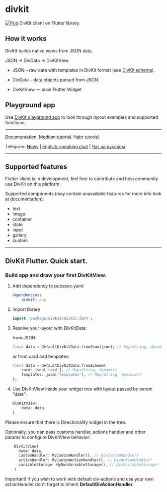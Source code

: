 # divkit
[![Pub](https://img.shields.io/pub/v/divkit.svg)](https://pub.dartlang.org/packages/divkit)
DivKit client on Flutter library.

## How it works

DivKit builds native views from JSON data.

JSON → DivData → DivKitView

- JSON – raw data with templates in DivKit format (see [DivKit schema](../../../public/schema)).

- DivData – data objects parsed from JSON.

- DivKitView — plain Flutter Widget

## Playground app

Use [DivKit playground app](example/lib/main.dart) to look through layout examples and supported functions.

---

[Documentation](https://divkit.tech/doc). [Medium tutorial](https://medium.com/p/cad519252f0f). [Habr tutorial](https://habr.com/ru/company/yandex/blog/683886/).

Telegram: [News](https://t.me/divkit_news) | [English-speaking chat](https://t.me/divkit_community_en) | [Чат на русском](https://t.me/divkit_community_ru).

---
## Supported features
Flutter client is in development, feel free to contribute and help community use DivKit on this platform.

Supported components (may contain unavailable features for more info look at documentation):
+ text
+ image
+ container
+ state
+ input
+ gallery
+ custom

---
## DivKit Flutter. Quick start.
### Build app and draw your first DivKitView.

1. Add dependency to pubspec.yaml:
    ```yaml
    dependencies:
        divkit: any
    ```
2. Import library
    ```dart
    import 'package:divkit/divkit.dart';
    ```
3. Resolve your layout with DivKitData:

    from JSON:
    ```dart
    final data = DefaultDivKitData.fromJson(json); // Map<String, dynamic>
    ```
    or from card and templates:
    ```dart
    final data = DefaultDivKitData.fromScheme(
        card: json['card'], // Map<String, dynamic>
        templates: json['templates'], // Map<String, dynamic>?
    );
    ```

4. Use DivKitView inside your widget tree with layout passed by param "data":
    ```dart
    DivKitView(
        data: data,
    )
    ```
Please ensure that there is Directionality widget in the tree.

Optionally, you can pass customs handler, actions handler and other params to configure DivKitView behavior:
```dart
    DivKitView(
      data: data,
      customHandler: MyCustomHandler(), // DivCustomHandler?
      actionHandler: MyCustomActionHandler(), // DivActionHandler?
      variableStorage: MyOwnVariableStorage(), // DivVariableStorage?
    )
```
Important! If you wish to work with default div-actions and use your own actionHandler don't forget to inherit **DefaultDivActionHandler**.
